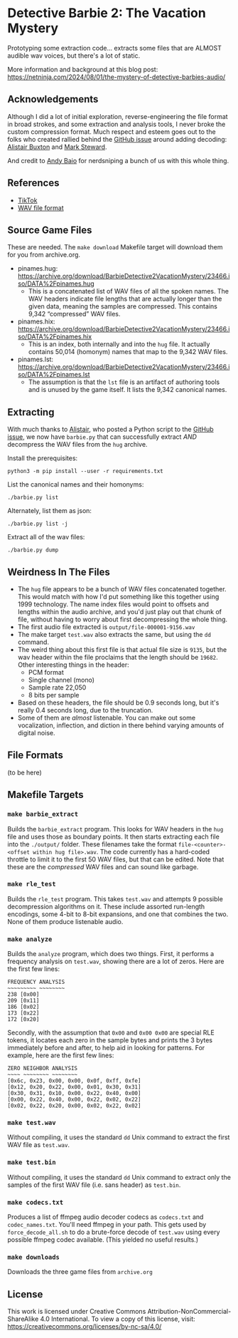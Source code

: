 # Detective Barbie 2: The Vacation Mystery

Prototyping some extraction code... extracts some files that are ALMOST audible wav voices, but there's a lot of static.

More information and background at this blog post: <https://netninja.com/2024/08/01/the-mystery-of-detective-barbies-audio/>

## Acknowledgements

Although I did a lot of initial exploration, reverse-engineering the file format in broad strokes, and some extraction and analysis tools, I never broke the custom compression format. Much respect and esteem goes out to the folks who created rallied behind the [GitHub issue](https://github.com/BrianEnigma/BarbieExtract/issues/1) around adding decoding: [Alistair Buxton](https://github.com/ali1234) and [Mark Steward](https://github.com/marksteward).

And credit to [Andy Baio](https://waxy.org) for nerdsniping a bunch of us with this whole thing.

## References

- [TikTok](https://www.tiktok.com/t/ZTNQ1jY9S/)
- [WAV file format](https://docs.fileformat.com/audio/wav/)

## Source Game Files

These are needed. The `make download` Makefile target will download them for you from archive.org.

- pinames.hug: <https://archive.org/download/BarbieDetective2VacationMystery/23466.iso/DATA%2Fpinames.hug>
    - This is a concatenated list of WAV files of all the spoken names. The WAV headers indicate file lengths that are actually longer than the given data, meaning the samples are compressed. This contains 9,342 “compressed” WAV files.
- pinames.hix: <https://archive.org/download/BarbieDetective2VacationMystery/23466.iso/DATA%2Fpinames.hix>
    - This is an index, both internally and into the `hug` file. It actually contains 50,014 (homonym) names that map to the 9,342 WAV files.
- pinames.lst: <https://archive.org/download/BarbieDetective2VacationMystery/23466.iso/DATA%2Fpinames.lst>
    - The assumption is that the `lst` file is an artifact of authoring tools and is unused by the game itself. It lists the 9,342 canonical names.

## Extracting

With much thanks to [Alistair](https://github.com/ali1234), who posted a Python script to the [GitHub issue](https://github.com/BrianEnigma/BarbieExtract/issues/1), we now have `barbie.py` that can successfully extract *AND* decompress the WAV files from the `hug` archive.

Install the prerequisites:

```
python3 -m pip install --user -r requirements.txt
```

List the canonical names and their homonyms:

```
./barbie.py list
```

Alternately, list them as json:

```
./barbie.py list -j
```

Extract all of the wav files:

```
./barbie.py dump
```

## Weirdness In The Files

- The `hug` file appears to be a bunch of WAV files concatenated together. This would match with how I'd put something like this together using 1999 technology. The name index files would point to offsets and lengths within the audio archive, and you'd just play out that chunk of file, without having to worry about first decompressing the whole thing.
- The first audio file extracted is `output/file-000001-9156.wav`
- The make target `test.wav` also extracts the same, but using the `dd` command.
- The weird thing about this first file is that actual file size is `9135`, but the wav header within the file proclaims that the length should be `19682`. Other interesting things in the header:
    - PCM format
    - Single channel (mono)
    - Sample rate 22,050
    - 8 bits per sample
- Based on these headers, the file should be 0.9 seconds long, but it's really 0.4 seconds long, due to the truncation.
- Some of them are _almost_ listenable. You can make out some vocalization, inflection, and diction in there behind varying amounts of digital noise.

## File Formats

(to be here)

## Makefile Targets

### `make barbie_extract`

Builds the `barbie_extract` program. This looks for WAV headers in the `hug` file and uses those as boundary points. It then starts extracting each file into the `./output/` folder. These filenames take the format `file-<counter>-<offset within hug file>.wav`. The code currently has a hard-coded throttle to limit it to the first 50 WAV files, but that can be edited. Note that these are the _compressed_ WAV files and can sound like garbage.

### `make rle_test`

Builds the `rle_test` program. This takes `test.wav` and attempts 9 possible decompression algorithms on it. These include assorted run-length encodings, some 4-bit to 8-bit expansions, and one that combines the two. None of them produce listenable audio.

### `make analyze`

Builds the `analyze` program, which does two things. First, it performs a frequency analysis on `test.wav`, showing there are a lot of zeros. Here are the first few lines:

```
FREQUENCY ANALYSIS
~~~~~~~~~ ~~~~~~~~
238	[0x00]
209	[0x11]
186	[0x02]
173	[0x22]
172	[0x20]
```

Secondly, with the assumption that `0x00` and `0x00 0x00` are special RLE tokens, it locates each zero in the sample bytes and prints the 3 bytes immediately before and after, to help aid in looking for patterns. For example, here are the first few lines:

```
ZERO NEIGHBOR ANALYSIS
~~~~ ~~~~~~~~ ~~~~~~~~
[0x6c, 0x23, 0x00, 0x00, 0x0f, 0xff, 0xfe]
[0x12, 0x20, 0x22, 0x00, 0x01, 0x30, 0x31]
[0x30, 0x31, 0x10, 0x00, 0x22, 0x40, 0x00]
[0x00, 0x22, 0x40, 0x00, 0x22, 0x02, 0x22]
[0x02, 0x22, 0x20, 0x00, 0x02, 0x22, 0x02]
```

### `make test.wav`

Without compiling, it uses the standard `dd` Unix command to extract the first WAV file as `test.wav`.

### `make test.bin`

Without compiling, it uses the standard `dd` Unix command to extract only the samples of the first WAV file (i.e. sans header) as `test.bin`.

### `make codecs.txt`

Produces a list of ffmpeg audio decoder codecs as `codecs.txt` and `codec_names.txt`. You'll need ffmpeg in your path. This gets used by `force_decode_all.sh` to do a brute-force decode of `test.wav` using every possible ffmpeg codec available. (This yielded no useful results.)

### `make downloads`

Downloads the three game files from `archive.org`

## License

This work is licensed under Creative Commons Attribution-NonCommercial-ShareAlike 4.0 International. To view a copy of this license, visit: <https://creativecommons.org/licenses/by-nc-sa/4.0/>
